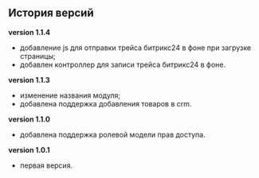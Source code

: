 <!-- cl-start -->
## История версий

**version 1.1.4**    
- добавление js для отправки трейса битрикс24 в фоне при загрузке страницы;    
- добавлен контроллер для записи трейса битрикс24 в фоне.    

**version 1.1.3**    
- изменение названия модуля;    
- добавлена поддержка добавления товаров в crm.    

**version 1.1.0**    
- добавлена поддержка ролевой модели прав доступа.    

**version 1.0.1**    
- первая версия.    
<!-- cl-end -->
